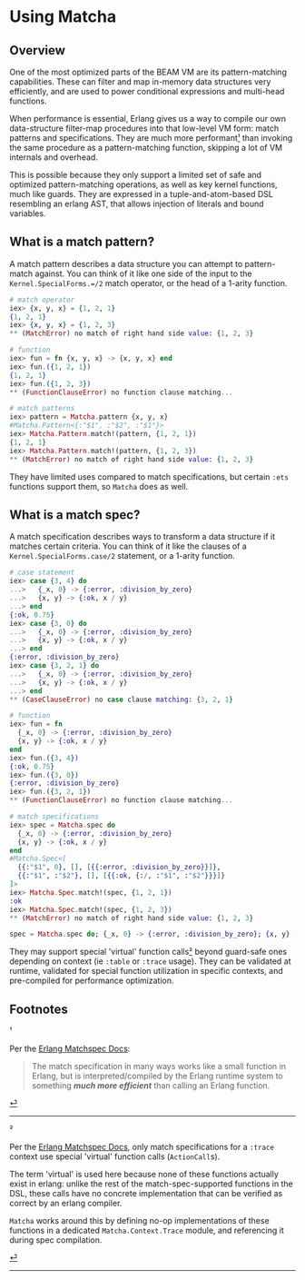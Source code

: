 # Using Matcha

## Overview

One of the most optimized parts of the BEAM VM are its pattern-matching capabilities. These can filter and map in-memory data structures very efficiently, and are used to power conditional expressions and multi-head functions.

When performance is essential, Erlang gives us a way to compile our own data-structure filter-map procedures into that low-level VM form: match patterns and specifications. They are much more performant[¹](#footnote-1) than invoking the same procedure as a pattern-matching function, skipping a lot of VM internals and overhead.

This is possible because they only support a limited set of safe and optimized pattern-matching operations, as well as key kernel functions, much like guards. They are expressed in a tuple-and-atom-based DSL resembling an erlang AST, that allows injection of literals and bound variables.

## What is a match pattern?

A match pattern describes a data structure you can attempt to pattern-match against. You can think of it like one side of the input to the `Kernel.SpecialForms.=/2` match operator, or the head of a 1-arity function.

```ex
# match operator
iex> {x, y, x} = {1, 2, 1}
{1, 2, 1}
iex> {x, y, x} = {1, 2, 3}
** (MatchError) no match of right hand side value: {1, 2, 3}

# function
iex> fun = fn {x, y, x} -> {x, y, x} end
iex> fun.({1, 2, 1})
{1, 2, 1}
iex> fun.({1, 2, 3})
** (FunctionClauseError) no function clause matching...

# match patterns
iex> pattern = Matcha.pattern {x, y, x}
#Matcha.Pattern<{:"$1", :"$2", :"$1"}>
iex> Matcha.Pattern.match!(pattern, {1, 2, 1})
{1, 2, 1}
iex> Matcha.Pattern.match!(pattern, {1, 2, 3})
** (MatchError) no match of right hand side value: {1, 2, 3}
```

They have limited uses compared to match specifications, but certain `:ets` functions support them, so `Matcha` does as well.

## What is a match spec?

A match specification describes ways to transform a data structure if it matches certain criteria. You can think of it like the clauses of a `Kernel.SpecialForms.case/2` statement, or a 1-arity function.

```ex
# case statement
iex> case {3, 4} do
...>   {_x, 0} -> {:error, :division_by_zero}
...>   {x, y} -> {:ok, x / y}
...> end
{:ok, 0.75}
iex> case {3, 0} do
...>   {_x, 0} -> {:error, :division_by_zero}
...>   {x, y} -> {:ok, x / y}
...> end
{:error, :division_by_zero}
iex> case {3, 2, 1} do
...>   {_x, 0} -> {:error, :division_by_zero}
...>   {x, y} -> {:ok, x / y}
...> end
** (CaseClauseError) no case clause matching: {3, 2, 1}

# function
iex> fun = fn
  {_x, 0} -> {:error, :division_by_zero}
  {x, y} -> {:ok, x / y}
end
iex> fun.({3, 4})
{:ok, 0.75}
iex> fun.({3, 0})
{:error, :division_by_zero}
iex> fun.({3, 2, 1})
** (FunctionClauseError) no function clause matching...

# match specifications
iex> spec = Matcha.spec do
  {_x, 0} -> {:error, :division_by_zero}
  {x, y} -> {:ok, x / y}
end
#Matcha.Spec<[
  {{:"$1", 0}, [], [{{:error, :division_by_zero}}]},
  {{:"$1", :"$2"}, [], [{{:ok, {:/, :"$1", :"$2"}}}]}
]>
iex> Matcha.Spec.match!(spec, {1, 2, 1})
:ok
iex> Matcha.Spec.match!(spec, {1, 2, 3})
** (MatchError) no match of right hand side value: {1, 2, 3}

spec = Matcha.spec do; {_x, 0} -> {:error, :division_by_zero}; {x, y} -> {:ok, x / y}; end
```

They may support special 'virtual' function calls[²](#footnote-2) beyond guard-safe ones depending on context (ie `:table` or `:trace` usage). They can be validated at runtime, validated for special function utilization in specific contexts, and pre-compiled for performance optimization.

## Footnotes

<span id="footnote-1">¹</span>

Per the [Erlang Matchspec Docs][erlang-matchspec-docs-efficiency]:

> The match specification in many ways works like a small function in Erlang, but is interpreted/compiled by the Erlang runtime system to something **_much more efficient_** than calling an Erlang function.

[⏎](#content)

---

<span id="footnote-2">²</span>

Per the [Erlang Matchspec Docs][erlang-matchspec-docs-virtual], only match specifications for a `:trace` context use special 'virtual' function calls (`ActionCall`s).

The term 'virtual' is used here because none of these functions actually exist in erlang: unlike the rest of the match-spec-supported functions in the DSL, these calls have no concrete implementation that can be verified as correct by an erlang compiler.

`Matcha` works around this by defining no-op implementations of these functions in a dedicated `Matcha.Context.Trace` module, and referencing it during spec compilation.

[⏎](#content)

---

<!-- Links -->

[erlang-matchspec-docs-efficiency]: https://erlang.org/doc/apps/erts/match_spec.html#:~:text=works%20like%20a%20small%20function,something%20much%20more%20efficient
[erlang-matchspec-docs-virtual]: https://erlang.org/doc/apps/erts/match_spec.html#:~:text=ActionCall,silent

